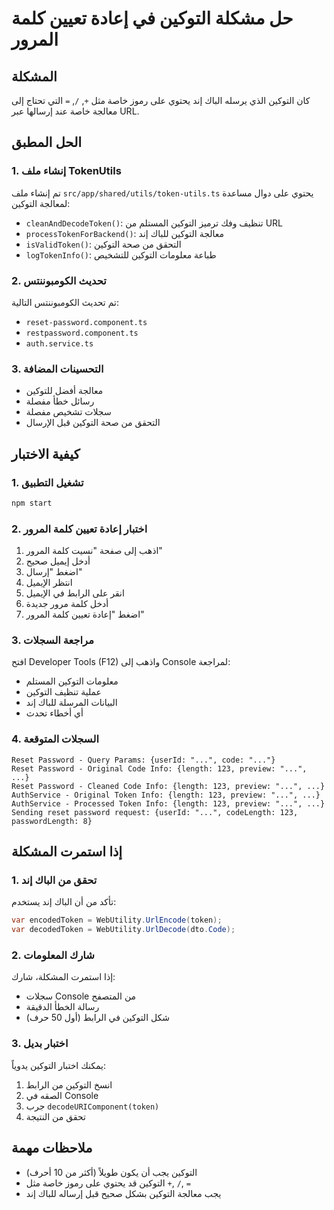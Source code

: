 # حل مشكلة التوكين في إعادة تعيين كلمة المرور

## المشكلة
كان التوكين الذي يرسله الباك إند يحتوي على رموز خاصة مثل `+`, `/`, `=` التي تحتاج إلى معالجة خاصة عند إرسالها عبر URL.

## الحل المطبق

### 1. إنشاء ملف TokenUtils
تم إنشاء ملف `src/app/shared/utils/token-utils.ts` يحتوي على دوال مساعدة لمعالجة التوكين:

- `cleanAndDecodeToken()`: تنظيف وفك ترميز التوكين المستلم من URL
- `processTokenForBackend()`: معالجة التوكين للباك إند
- `isValidToken()`: التحقق من صحة التوكين
- `logTokenInfo()`: طباعة معلومات التوكين للتشخيص

### 2. تحديث الكومبوننتس
تم تحديث الكومبوننتس التالية:
- `reset-password.component.ts`
- `restpassword.component.ts`
- `auth.service.ts`

### 3. التحسينات المضافة
- معالجة أفضل للتوكين
- رسائل خطأ مفصلة
- سجلات تشخيص مفصلة
- التحقق من صحة التوكين قبل الإرسال

## كيفية الاختبار

### 1. تشغيل التطبيق
```bash
npm start
```

### 2. اختبار إعادة تعيين كلمة المرور
1. اذهب إلى صفحة "نسيت كلمة المرور"
2. أدخل إيميل صحيح
3. اضغط "إرسال"
4. انتظر الإيميل
5. انقر على الرابط في الإيميل
6. أدخل كلمة مرور جديدة
7. اضغط "إعادة تعيين كلمة المرور"

### 3. مراجعة السجلات
افتح Developer Tools (F12) واذهب إلى Console لمراجعة:
- معلومات التوكين المستلم
- عملية تنظيف التوكين
- البيانات المرسلة للباك إند
- أي أخطاء تحدث

### 4. السجلات المتوقعة
```
Reset Password - Query Params: {userId: "...", code: "..."}
Reset Password - Original Code Info: {length: 123, preview: "...", ...}
Reset Password - Cleaned Code Info: {length: 123, preview: "...", ...}
AuthService - Original Token Info: {length: 123, preview: "...", ...}
AuthService - Processed Token Info: {length: 123, preview: "...", ...}
Sending reset password request: {userId: "...", codeLength: 123, passwordLength: 8}
```

## إذا استمرت المشكلة

### 1. تحقق من الباك إند
تأكد من أن الباك إند يستخدم:
```csharp
var encodedToken = WebUtility.UrlEncode(token);
var decodedToken = WebUtility.UrlDecode(dto.Code);
```

### 2. شارك المعلومات
إذا استمرت المشكلة، شارك:
- سجلات Console من المتصفح
- رسالة الخطأ الدقيقة
- شكل التوكين في الرابط (أول 50 حرف)

### 3. اختبار بديل
يمكنك اختبار التوكين يدوياً:
1. انسخ التوكين من الرابط
2. الصقه في Console
3. جرب `decodeURIComponent(token)`
4. تحقق من النتيجة

## ملاحظات مهمة
- التوكين يجب أن يكون طويلاً (أكثر من 10 أحرف)
- التوكين قد يحتوي على رموز خاصة مثل `+`, `/`, `=`
- يجب معالجة التوكين بشكل صحيح قبل إرساله للباك إند 